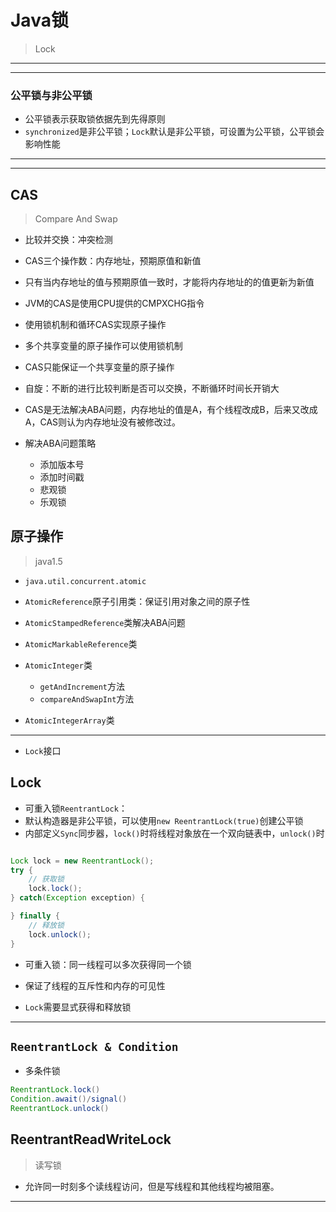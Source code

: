 # Java锁
> Lock

---

---
###  公平锁与非公平锁
- 公平锁表示获取锁依据先到先得原则
- `synchronized`是非公平锁；`Lock`默认是非公平锁，可设置为公平锁，公平锁会影响性能
---



---
## CAS
> Compare And Swap
- 比较并交换：冲突检测

- CAS三个操作数：内存地址，预期原值和新值
- 只有当内存地址的值与预期原值一致时，才能将内存地址的的值更新为新值

- JVM的CAS是使用CPU提供的CMPXCHG指令

- 使用锁机制和循环CAS实现原子操作
- 多个共享变量的原子操作可以使用锁机制

- CAS只能保证一个共享变量的原子操作
- 自旋：不断的进行比较判断是否可以交换，不断循环时间长开销大


- CAS是无法解决ABA问题，内存地址的值是A，有个线程改成B，后来又改成A，CAS则认为内存地址没有被修改过。
- 解决ABA问题策略
    - 添加版本号
    - 添加时间戳
    - 悲观锁
    - 乐观锁


## 原子操作
>java1.5

- `java.util.concurrent.atomic`
- `AtomicReference`原子引用类：保证引用对象之间的原子性
- `AtomicStampedReference`类解决ABA问题
- `AtomicMarkableReference`类

- `AtomicInteger`类
    - `getAndIncrement`方法
    - `compareAndSwapInt`方法

- `AtomicIntegerArray`类
---

- `Lock`接口



## Lock

- 可重入锁`ReentrantLock`：
- 默认构造器是非公平锁，可以使用`new ReentrantLock(true)`创建公平锁
- 内部定义`Sync`同步器，`lock()`时将线程对象放在一个双向链表中，`unlock()`时

```java

Lock lock = new ReentrantLock();
try {
    // 获取锁
    lock.lock();
} catch(Exception exception) {

} finally {
    // 释放锁
    lock.unlock();
}

```



- 可重入锁：同一线程可以多次获得同一个锁
- 保证了线程的互斥性和内存的可见性

- `Lock`需要显式获得和释放锁

---
## `ReentrantLock & Condition`

- 多条件锁




```java
ReentrantLock.lock()
Condition.await()/signal()
ReentrantLock.unlock()
```

## ReentrantReadWriteLock
> 读写锁
- 允许同一时刻多个读线程访问，但是写线程和其他线程均被阻塞。




---









